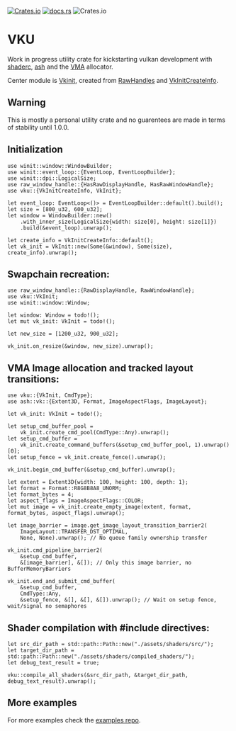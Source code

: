 [<img alt="Crates.io" src="https://img.shields.io/crates/v/vku">](https://crates.io/crates/vku)
[<img alt="docs.rs" src="https://img.shields.io/docsrs/vku">](https://docs.rs/vku/latest/vku/)
<img alt="Crates.io" src="https://img.shields.io/crates/l/vku">

# VKU
Work in progress utility crate for kickstarting vulkan development with [shaderc](https://docs.rs/shaderc/), [ash](https://docs.rs/ash/) and the [VMA](https://docs.rs/vma/) allocator.

Center module is [Vkinit](crate::init::VkInit), created from [RawHandles](https://docs.rs/raw-window-handle/) and [VkInitCreateInfo](crate::create_info::VkInitCreateInfo).

## Warning
This is mostly a personal utility crate and no guarentees are made in terms of stability until 1.0.0.

## Initialization
```rust,no_run
use winit::window::WindowBuilder;
use winit::event_loop::{EventLoop, EventLoopBuilder};
use winit::dpi::LogicalSize;
use raw_window_handle::{HasRawDisplayHandle, HasRawWindowHandle};
use vku::{VkInitCreateInfo, VkInit};

let event_loop: EventLoop<()> = EventLoopBuilder::default().build();
let size = [800_u32, 600_u32];
let window = WindowBuilder::new()
    .with_inner_size(LogicalSize{width: size[0], height: size[1]})
    .build(&event_loop).unwrap();

let create_info = VkInitCreateInfo::default();
let vk_init = VkInit::new(Some(&window), Some(size), create_info).unwrap();
```

## Swapchain recreation:
```rust,no_run
use raw_window_handle::{RawDisplayHandle, RawWindowHandle};
use vku::VkInit;
use winit::window::Window;

let window: Window = todo!();
let mut vk_init: VkInit = todo!();

let new_size = [1200_u32, 900_u32];

vk_init.on_resize(&window, new_size).unwrap();
```

 ## VMA Image allocation and tracked layout transitions:
```rust,no_run
use vku::{VkInit, CmdType};
use ash::vk::{Extent3D, Format, ImageAspectFlags, ImageLayout};

let vk_init: VkInit = todo!();

let setup_cmd_buffer_pool =
    vk_init.create_cmd_pool(CmdType::Any).unwrap();
let setup_cmd_buffer =
    vk_init.create_command_buffers(&setup_cmd_buffer_pool, 1).unwrap()[0];
let setup_fence = vk_init.create_fence().unwrap();

vk_init.begin_cmd_buffer(&setup_cmd_buffer).unwrap();

let extent = Extent3D{width: 100, height: 100, depth: 1};
let format = Format::R8G8B8A8_UNORM;
let format_bytes = 4;
let aspect_flags = ImageAspectFlags::COLOR;
let mut image = vk_init.create_empty_image(extent, format, format_bytes, aspect_flags).unwrap();

let image_barrier = image.get_image_layout_transition_barrier2(
    ImageLayout::TRANSFER_DST_OPTIMAL,
    None, None).unwrap(); // No queue family ownership transfer

vk_init.cmd_pipeline_barrier2(
    &setup_cmd_buffer,
    &[image_barrier], &[]); // Only this image barrier, no BufferMemoryBarriers

vk_init.end_and_submit_cmd_buffer(
    &setup_cmd_buffer,
    CmdType::Any,
    &setup_fence, &[], &[], &[]).unwrap(); // Wait on setup fence, wait/signal no semaphores
```

## Shader compilation with #include directives:
```rust,no_run
let src_dir_path = std::path::Path::new("./assets/shaders/src/");
let target_dir_path = std::path::Path::new("./assets/shaders/compiled_shaders/");
let debug_text_result = true;

vku::compile_all_shaders(&src_dir_path, &target_dir_path, debug_text_result).unwrap();
```

## More examples
For more examples check the [examples repo](https://github.com/ArrowMaxGithub/vku-examples).